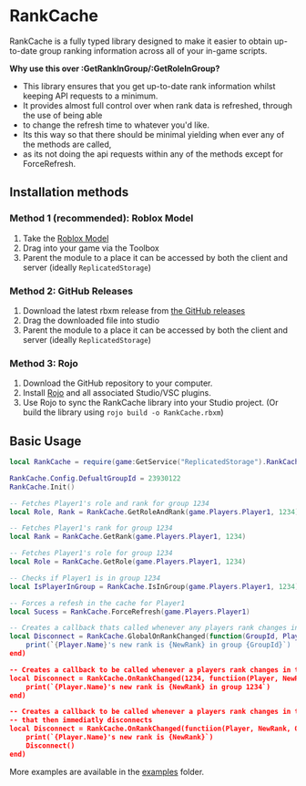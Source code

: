 # RankCache

RankCache is a fully typed library designed to make it easier to obtain up-to-date group ranking information across all of your in-game scripts.

**Why use this over :GetRankInGroup/:GetRoleInGroup?**
- This library ensures that you get up-to-date rank information whilst keeping API requests to a minimum.
- It provides almost full control over when rank data is refreshed, through the use of being able
- to change the refresh time to whatever you'd like.
- Its this way so that there should be minimal yielding when ever any of the methods are called,
- as its not doing the api requests within any of the methods except for ForceRefresh.

## Installation methods

### Method 1 (recommended): Roblox Model
1. Take the [Roblox Model](https://www.roblox.com/library/14675990793/RankCache-Library)
2. Drag into your game via the Toolbox
3. Parent the module to a place it can be accessed by both the client and server (ideally `ReplicatedStorage`)

### Method 2: GitHub Releases
1. Download the latest rbxm release from [the GitHub releases](https://github.com/WhitehillGroup/RankCache/releases)
2. Drag the downloaded file into studio
3. Parent the module to a place it can be accessed by both the client and server (ideally `ReplicatedStorage`)

### Method 3: Rojo
1. Download the GitHub repository to your computer.
2. Install [Rojo](https://rojo.space/) and all associated Studio/VSC plugins.
3. Use Rojo to sync the RankCache library into your Studio project. (Or build the library using `rojo build -o RankCache.rbxm`)

## Basic Usage
```lua
local RankCache = require(game:GetService("ReplicatedStorage").RankCache)

RankCache.Config.DefualtGroupId = 23930122
RankCache.Init()

-- Fetches Player1's role and rank for group 1234
local Role, Rank = RankCache.GetRoleAndRank(game.Players.Player1, 1234)

-- Fetches Player1's rank for group 1234
local Rank = RankCache.GetRank(game.Players.Player1, 1234)

-- Fetches Player1's role for group 1234
local Role = RankCache.GetRole(game.Players.Player1, 1234)

-- Checks if Player1 is in group 1234
local IsPlayerInGroup = RankCache.IsInGroup(game.Players.Player1, 1234)

-- Forces a refesh in the cache for Player1
local Sucess = RankCache.ForceRefresh(game.Players.Player1)

-- Creates a callback thats called whenever any players rank changes in any group
local Disconnect = RankCache.GlobalOnRankChanged(function(GroupId, Player, NewRank, OldRank)
    print(`{Player.Name}'s new rank is {NewRank} in group {GroupId}`)
end)

-- Creates a callback to be called whenever a players rank changes in the group 1234
local Disconnect = RankCache.OnRankChanged(1234, functiion(Player, NewRank, OldRank)
    print(`{Player.Name}'s new rank is {NewRank} in group 1234`)
end)

-- Creates a callback to be called whenever a players rank changes in the defualt group
-- that then immediatly disconnects
local Disconnect = RankCache.OnRankChanged(functiion(Player, NewRank, OldRank)
    print(`{Player.Name}'s new rank is {NewRank}`)
    Disconnect()
end)
```

More examples are available in the [examples](https://github.com/kalrnlo/RankCache/tree/main/examples) folder.
